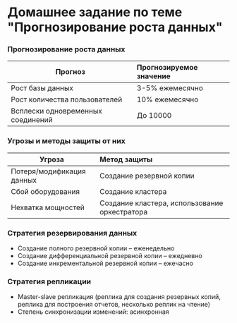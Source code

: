 # Домашнее задание по теме "Прогнозирование роста данных"

###	Прогнозирование роста данных

| Прогноз        | Прогнозируемое значение           |
| ------------- |:-------------|
| Рост базы данных      | 3-5% ежемесячно |
| Рост количества пользователей      | 10% ежемесячно      | 
| Всплески одновременных соединений | До 10000      | 

###	Угрозы и методы защиты от них

| Угроза             | Метод защиты   |
| ------------------ |:-------------|
| Потеря/модификация данных      | Создание резервной копии |
| Сбой оборудования      | Создание кластера       | 
| Нехватка мощностей | Создание кластера, использование оркестратора      | 

###	Стратегия резервирования данных

*	Создание полного резервной копии – еженедельно
*	Создание дифференциальной резервной копии – ежедневно 
*	Создание инкрементальной резервной копии – ежечасно 

###	Стратегия репликации

*	Master-slave репликация (реплика для создания резервных копий, реплика для построения отчетов, несколько реплик на чтение)
*	Степень синхронизации изменений: асинхронная
